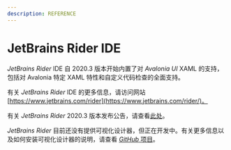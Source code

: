 ```yaml
---
description: REFERENCE
---
```


# JetBrains Rider IDE

_JetBrains Rider_ IDE 自 2020.3 版本开始内置了对 _Avalonia UI_ XAML 的支持，包括对 Avalonia 特定 XAML 特性和自定义代码检查的全面支持。

有关 _JetBrains Rider_ IDE 的更多信息，请访问网站 [https://www.jetbrains.com/rider](https://www.jetbrains.com/rider/)。

有关 _JetBrains Rider_ 2020.3 版本发布公告，请查看[此处](https://www.jetbrains.com/rider/whatsnew/2020-3/#version-2020-3-avalonia-support)。

_JetBrains Rider_ 目前还没有提供可视化设计器，但正在开发中。有关更多信息以及如何安装可视化设计器的说明，请查看 [_GitHub_ 项目](https://github.com/ForNeVeR/AvaloniaRider)。
